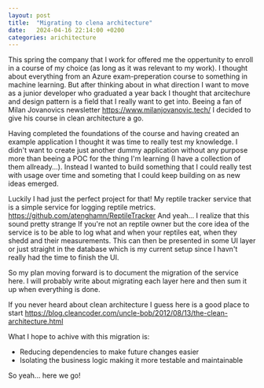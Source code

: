 ```yaml
---
layout: post
title:  "Migrating to clena architecture"
date:   2024-04-16 22:14:00 +0200
categories: arichitecture
---
```


This spring the company that I work for offered me the oppertunity to enroll in a course of my choice (as long as it was relevant to my work). I thought about everything from an Azure exam-preperation course to something in machine learning. But after thinking about in what direction I want to move as a junior developer who graduated a year back I thought that arcitechure and design pattern is a field that I really want to get into. Beeing a fan of Milan Jovanovics newsletter https://www.milanjovanovic.tech/  I decided to give his course in clean architecture a go. 

Having completed the foundations of the course and having created an example application I thought it was time to really test my knowledge. I didn't want to create just another dummy application without any purpose more than beeing a POC for the thing I'm learning (I have a collection of them allready...). Instead I wanted to build something that I could really test with usage over time and someting that I could keep building on as new ideas emerged. 

Luckily I had just the perfect project for that! My reptile tracker service that is a simple service for logging reptile metrics. https://github.com/atenghamn/ReptileTracker 
And yeah... I realize that this sound pretty strange If you're not an reptile owner but the core idea of the service is to be able to log what and when your reptiles eat, when they shedd and their measurements. This can then be presented in some UI layer or just straight in the database which is my current setup since I havn't really had the time to finish the UI.

So my plan moving forward is to document the migration of the service here. I will probably write about migrating each layer here and then sum it up when everything is done. 

If you never heard about clean architecture I guess here is a good place to start https://blog.cleancoder.com/uncle-bob/2012/08/13/the-clean-architecture.html 

What I hope to achive with this migration is:
- Reducing dependencies to make future changes easier
- Isolating the business logic making it more testable and maintainable

So yeah... here we go! 